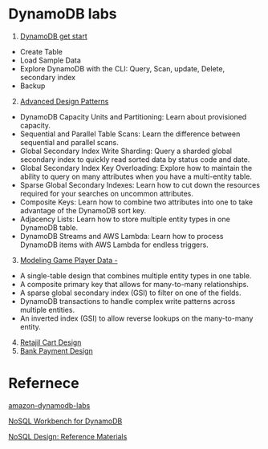 # DynamoDB labs

1. [DynamoDB get start](ddb-getstart.md)
- Create Table
- Load Sample Data
- Explore DynamoDB with the CLI: Query, Scan, update, Delete, secondary index
- Backup
2. [Advanced Design Patterns](Advanced-Pattern.md)
- DynamoDB Capacity Units and Partitioning: Learn about provisioned capacity.
- Sequential and Parallel Table Scans: Learn the difference between sequential and parallel scans.
- Global Secondary Index Write Sharding: Query a sharded global secondary index to quickly read sorted data by status code and date.
- Global Secondary Index Key Overloading: Explore how to maintain the ability to query on many attributes when you have a multi-entity table.
- Sparse Global Secondary Indexes: Learn how to cut down the resources required for your searches on uncommon attributes.
- Composite Keys: Learn how to combine two attributes into one to take advantage of the DynamoDB sort key.
- Adjacency Lists: Learn how to store multiple entity types in one DynamoDB table.
- DynamoDB Streams and AWS Lambda: Learn how to process DynamoDB items with AWS Lambda for endless triggers.
3. [Modeling Game Player Data - ](Game-Player-Modeling.md)
- A single-table design that combines multiple entity types in one table.
- A composite primary key that allows for many-to-many relationships.
- A sparse global secondary index (GSI) to filter on one of the fields.
- DynamoDB transactions to handle complex write patterns across multiple entities.
- An inverted index (GSI) to allow reverse lookups on the many-to-many entity.
4. [Retajil Cart Design](Retail-Cart.md)
5. [Bank Payment Design](Bank-Payment.md)

# Refernece
[amazon-dynamodb-labs](https://amazon-dynamodb-labs.com/)

[NoSQL Workbench for DynamoDB](https://docs.aws.amazon.com/amazondynamodb/latest/developerguide/workbench.html)

[NoSQL Design: Reference Materials](https://amazon-dynamodb-labs.com/reference-materials.html)
